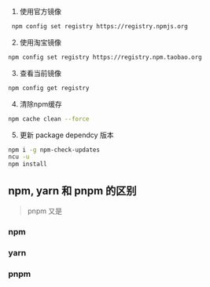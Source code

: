 
1. 使用官方镜像
```sh
 npm config set registry https://registry.npmjs.org
```

2. 使用淘宝镜像
```sh
npm config set registry https://registry.npm.taobao.org
```


3. 查看当前镜像
```sh
npm config get registry
```

4. 清除npm缓存
```sh
npm cache clean --force
```

5. 更新 package dependcy 版本
```sh
npm i -g npm-check-updates
ncu -u
npm install
```


## npm, yarn 和 pnpm 的区别

> pnpm 又是

### npm

### yarn

### pnpm